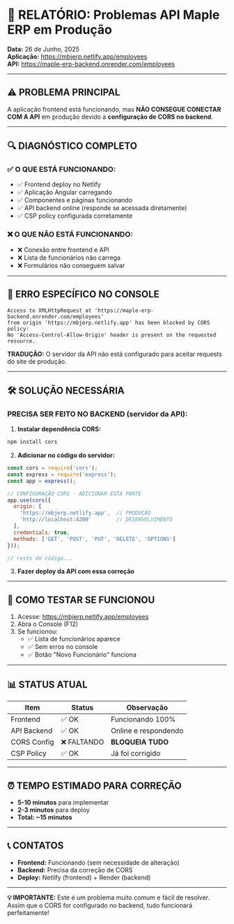 # 🚨 RELATÓRIO: Problemas API Maple ERP em Produção

**Data:** 26 de Junho, 2025  
**Aplicação:** https://mbjerp.netlify.app/employees  
**API:** https://maple-erp-backend.onrender.com/employees  

---

## ⚠️ PROBLEMA PRINCIPAL

A aplicação frontend está funcionando, mas **NÃO CONSEGUE CONECTAR COM A API** em produção devido a **configuração de CORS no backend**.

---

## 🔍 DIAGNÓSTICO COMPLETO

### ✅ O QUE ESTÁ FUNCIONANDO:
- ✅ Frontend deploy no Netlify
- ✅ Aplicação Angular carregando
- ✅ Componentes e páginas funcionando
- ✅ API backend online (responde se acessada diretamente)
- ✅ CSP policy configurada corretamente

### ❌ O QUE NÃO ESTÁ FUNCIONANDO:
- ❌ Conexão entre frontend e API
- ❌ Lista de funcionários não carrega
- ❌ Formulários não conseguem salvar

---

## 🎯 ERRO ESPECÍFICO NO CONSOLE

```
Access to XMLHttpRequest at 'https://maple-erp-backend.onrender.com/employees' 
from origin 'https://mbjerp.netlify.app' has been blocked by CORS policy: 
No 'Access-Control-Allow-Origin' header is present on the requested resource.
```

**TRADUÇÃO:** O servidor da API não está configurado para aceitar requests do site de produção.

---

## 🛠️ SOLUÇÃO NECESSÁRIA

### PRECISA SER FEITO NO BACKEND (servidor da API):

1. **Instalar dependência CORS:**
```bash
npm install cors
```

2. **Adicionar no código do servidor:**
```javascript
const cors = require('cors');
const express = require('express');
const app = express();

// CONFIGURAÇÃO CORS - ADICIONAR ESTA PARTE
app.use(cors({
  origin: [
    'https://mbjerp.netlify.app',  // PRODUÇÃO
    'http://localhost:4200'        // DESENVOLVIMENTO
  ],
  credentials: true,
  methods: ['GET', 'POST', 'PUT', 'DELETE', 'OPTIONS']
}));

// resto do código...
```

3. **Fazer deploy da API com essa correção**

---

## 🧪 COMO TESTAR SE FUNCIONOU

1. Acesse: https://mbjerp.netlify.app/employees
2. Abra o Console (F12)
3. Se funcionou:
   - ✅ Lista de funcionários aparece
   - ✅ Sem erros no console
   - ✅ Botão "Novo Funcionário" funciona

---

## 📊 STATUS ATUAL

| Item | Status | Observação |
|------|--------|------------|
| Frontend | ✅ OK | Funcionando 100% |
| API Backend | ✅ OK | Online e respondendo |
| CORS Config | ❌ FALTANDO | **BLOQUEIA TUDO** |
| CSP Policy | ✅ OK | Já foi corrigido |

---

## ⏰ TEMPO ESTIMADO PARA CORREÇÃO

- **5-10 minutos** para implementar
- **2-3 minutos** para deploy
- **Total: ~15 minutos**

---

## 📞 CONTATOS

- **Frontend:** Funcionando (sem necessidade de alteração)
- **Backend:** Precisa da correção de CORS
- **Deploy:** Netlify (frontend) + Render (backend)

---

**💡 IMPORTANTE:** Este é um problema muito comum e fácil de resolver. Assim que o CORS for configurado no backend, tudo funcionará perfeitamente!